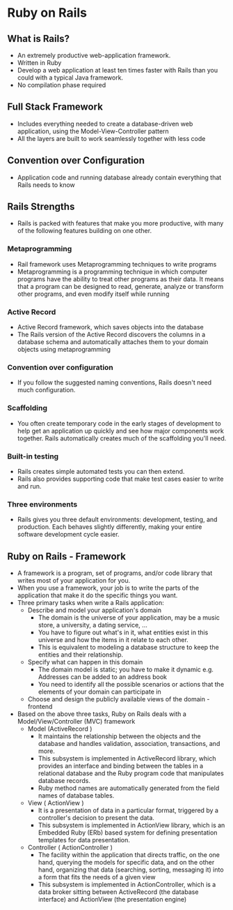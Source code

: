 # Ruby on Rails
## What is Rails?
- An extremely productive web-application framework.
- Written in Ruby
- Develop a web application at least ten times faster with Rails than you could with a typical Java framework.
- No compilation phase required
## Full Stack Framework
- Includes everything needed to create a database-driven web application, using the Model-View-Controller pattern
- All the layers are built to work seamlessly together with less code
## Convention over Configuration
- Application code and running database already contain everything that Rails needs to know
## Rails Strengths
- Rails is packed with features that make you more productive, with many of the following features building on one other.
### Metaprogramming
- Rail framework uses Metaprogramming techniques to write programs
- Metaprogramming is a programming technique in which computer programs have the ability to treat other programs as their data. It means that a program can be designed to read, generate, analyze or transform other programs, and even modify itself while running
### Active Record
- Active Record framework, which saves objects into the database
- The Rails version of the Active Record discovers the columns in a database schema and automatically attaches them to your domain objects using metaprogramming
### Convention over configuration
- If you follow the suggested naming conventions, Rails doesn't need much configuration.
### Scaffolding
- You often create temporary code in the early stages of development to help get an application up quickly and see how major components work together. Rails automatically creates much of the scaffolding you'll need.
### Built-in testing
- Rails creates simple automated tests you can then extend.
- Rails also provides supporting code that make test cases easier to write and run.
### Three environments
- Rails gives you three default environments: development, testing, and production. Each behaves slightly differently, making your entire software development cycle easier. 
## Ruby on Rails - Framework
- A framework is a program, set of programs, and/or code library that writes most of your application for you.
- When you use a framework, your job is to write the parts of the application that make it do the specific things you want.
- Three primary tasks when write a Rails application: 
  - Describe and model your application's domain
    - The domain is the universe of your application, may be a music store, a university, a dating service, ...
    - You have to figure out what's in it, what entities exist in this universe and how the items in it relate to each other. 
    - This is equivalent to modeling a database structure to keep the entities and their relationship.
  - Specify what can happen in this domain 
    - The domain model is static; you have to make it dynamic e.g. Addresses can be added to an address book
    - You need to identify all the possible scenarios or actions that the elements of your domain can participate in
  - Choose and design the publicly available views of the domain - frontend
- Based on the above three tasks, Ruby on Rails deals with a Model/View/Controller (MVC) framework 
  - Model (ActiveRecord ) 
    - It maintains the relationship between the objects and the database and handles validation, association, transactions, and more.
    - This subsystem is implemented in ActiveRecord library, which provides an interface and binding between the tables in a relational database and the Ruby program code that manipulates database records.
    - Ruby method names are automatically generated from the field names of database tables.
  - View ( ActionView ) 
    - It is a presentation of data in a particular format, triggered by a controller's decision to present the data. 
    - This subsystem is implemented in ActionView library, which is an Embedded Ruby (ERb) based system for defining presentation templates for data presentation.
  - Controller ( ActionController ) 
    - The facility within the application that directs traffic, on the one hand, querying the models for specific data, and on the other hand, organizing that data (searching, sorting, messaging it) into a form that fits the needs of a given view
    - This subsystem is implemented in ActionController, which is a data broker sitting between ActiveRecord (the database interface) and ActionView (the presentation engine)